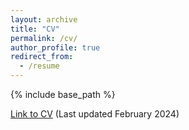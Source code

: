 ```yaml
---
layout: archive
title: "CV"
permalink: /cv/
author_profile: true
redirect_from:
  - /resume
---
```


{% include base_path %}


[Link to CV](https://anchmurthy.github.io/files/AnushkaMurthy_CV.pdf) (Last updated February 2024)
